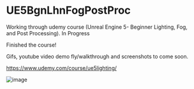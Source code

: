 # UE5BgnLhnFogPostProc
Working through udemy course (Unreal Engine 5- Beginner Lighting, Fog, and Post Processing). In Progress


Finished the course! 

Gifs, youtube video demo fly/walkthrough and screenshots to come soon. 

https://www.udemy.com/course/ue5lighting/

![image](https://user-images.githubusercontent.com/3318539/180628089-44794023-1f16-4247-9001-5bc0c1b46f9f.png)
